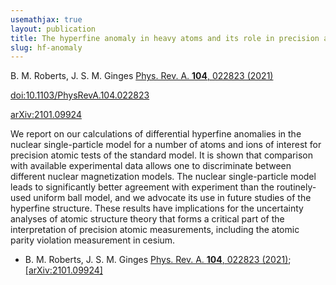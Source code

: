 ```yaml
---
usemathjax: true
layout: publication
title: The hyperfine anomaly in heavy atoms and its role in precision atomic searches for new physics
slug: hf-anomaly
---
```


B. M. Roberts, J. S. M. Ginges [Phys. Rev. A. **104**, 022823 (2021)](https://journals.aps.org/pra/abstract/10.1103/PhysRevA.104.022823)

[doi:10.1103/PhysRevA.104.022823](http://dx.doi.org/10.1103/PhysRevA.104.022823)

[arXiv:2101.09924](http://arxiv.org/abs/2101.09924)

We report on our calculations of differential hyperfine anomalies in the nuclear single-particle model for a number of atoms and ions of interest for precision atomic tests of the standard model. It is shown that comparison with available experimental data allows one to discriminate between different nuclear magnetization models. The nuclear single-particle model leads to significantly better agreement with experiment than the routinely-used uniform ball model, and we advocate its use in future studies of the hyperfine structure. These results have implications for the uncertainty analyses of atomic structure theory that forms a critical part of the interpretation of precision atomic measurements, including the atomic parity violation measurement in cesium.

 * B. M. Roberts, J. S. M. Ginges [Phys. Rev. A. **104**, 022823 (2021)](https://journals.aps.org/pra/abstract/10.1103/PhysRevA.104.022823); [[arXiv:2101.09924]](http://arxiv.org/abs/2101.09924)
